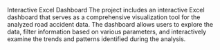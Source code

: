 Interactive Excel Dashboard
The project includes an interactive Excel dashboard that serves as a comprehensive visualization tool for the analyzed road accident data. The dashboard allows users to explore the data, filter information based on various parameters, and interactively examine the trends and patterns identified during the analysis.
